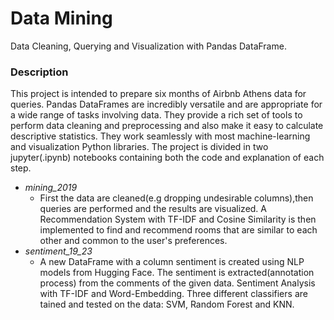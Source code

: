# Data Mining
Data Cleaning, Querying and Visualization with Pandas DataFrame.

### Description
This project is intended to prepare six months of Airbnb Athens data for queries. Pandas DataFrames are incredibly versatile and are appropriate for a wide range of tasks involving data. They provide a rich set of tools to perform data cleaning and preprocessing and also make it easy to calculate descriptive statistics. They work seamlessly with most machine-learning and visualization Python libraries. The project is divided in two jupyter(.ipynb) notebooks containing both the code and explanation of each step.
- *mining_2019*
    - First the data are cleaned(e.g dropping undesirable columns),then queries are performed and the results are visualized. Α Recommendation System with TF-IDF and Cosine Similarity is then implemented to find and recommend rooms that are similar to each other and common to the user's preferences.
- *sentiment_19_23*
    - A new DataFrame with a column sentiment is created using NLP models from Hugging Face. The sentiment is extracted(annotation process) from the comments of the given data. Sentiment Analysis with TF-IDF and Word-Embedding. Three different classifiers are tained and tested on the data: SVM, Random Forest and KNN.
